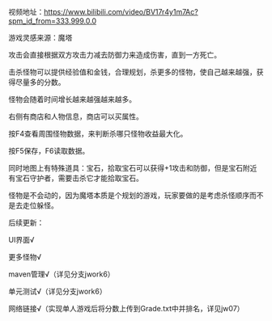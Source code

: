 视频地址：https://www.bilibili.com/video/BV17r4y1m7Ac?spm_id_from=333.999.0.0

游戏灵感来源：魔塔

攻击会直接根据双方攻击力减去防御力来造成伤害，直到一方死亡。

击杀怪物可以提供经验值和金钱，合理规划，杀更多的怪物，使自己越来越强，获得尽量多的分数。  

怪物会随着时间增长越来越强越来越多。

右侧有商店和人物信息，商店可以买属性。

按F4查看周围怪物数据，来判断杀哪只怪物收益最大化。  

按F5保存，F6读取数据。

同时地图上有特殊道具：宝石，拾取宝石可以获得+1攻击和防御，但是宝石附近有宝石守护者，需要击杀它才能拾取宝石。

怪物是不会动的，因为魔塔本质是个规划的游戏，玩家要做的是考虑杀怪顺序而不是去走位躲怪。

后续更新：

UI界面√

更多怪物√

maven管理√（详见分支jwork6）

单元测试√（详见分支jwork6）

网络链接√（实现单人游戏后将分数上传到Grade.txt中并排名，详见jw07）

